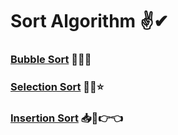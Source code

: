 # Sort Algorithm ✌✔
### [Bubble Sort](https://github.com/AmanDhimanD/CPP/blob/main/Sort/BubbleSort.cpp) 🎯🔘💬
### [Selection Sort](https://github.com/AmanDhimanD/CPP/blob/main/Sort/SelectionSort.cpp) 🔐😉⭐
### [Insertion Sort](https://github.com/AmanDhimanD/CPP/blob/main/Sort/InsertionSort.cpp) 📥🎇👉👈


